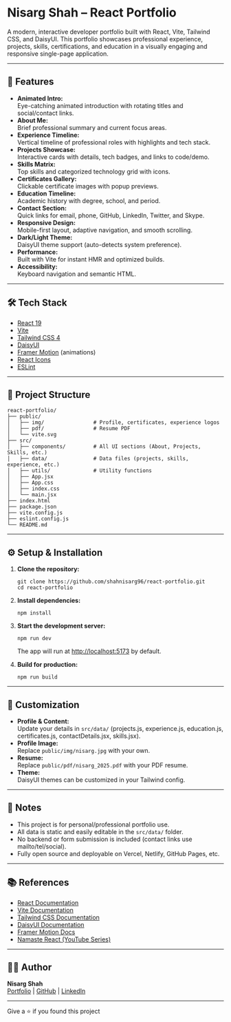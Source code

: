 # Nisarg Shah – React Portfolio

A modern, interactive developer portfolio built with React, Vite, Tailwind CSS, and DaisyUI. This portfolio showcases professional experience, projects, skills, certifications, and education in a visually engaging and responsive single-page application.

---

## 🚀 Features

- **Animated Intro:**  
  Eye-catching animated introduction with rotating titles and social/contact links.
- **About Me:**  
  Brief professional summary and current focus areas.
- **Experience Timeline:**  
  Vertical timeline of professional roles with highlights and tech stack.
- **Projects Showcase:**  
  Interactive cards with details, tech badges, and links to code/demo.
- **Skills Matrix:**  
  Top skills and categorized technology grid with icons.
- **Certificates Gallery:**  
  Clickable certificate images with popup previews.
- **Education Timeline:**  
  Academic history with degree, school, and period.
- **Contact Section:**  
  Quick links for email, phone, GitHub, LinkedIn, Twitter, and Skype.
- **Responsive Design:**  
  Mobile-first layout, adaptive navigation, and smooth scrolling.
- **Dark/Light Theme:**  
  DaisyUI theme support (auto-detects system preference).
- **Performance:**  
  Built with Vite for instant HMR and optimized builds.
- **Accessibility:**  
  Keyboard navigation and semantic HTML.

---

## 🛠️ Tech Stack

- [React 19](https://react.dev/)
- [Vite](https://vitejs.dev/)
- [Tailwind CSS 4](https://tailwindcss.com/)
- [DaisyUI](https://daisyui.com/)
- [Framer Motion](https://www.framer.com/motion/) (animations)
- [React Icons](https://react-icons.github.io/react-icons/)
- [ESLint](https://eslint.org/)

---

## 📁 Project Structure

```
react-portfolio/
├── public/
│   ├── img/                # Profile, certificates, experience logos
│   ├── pdf/                # Resume PDF
│   └── vite.svg
├── src/
│   ├── components/         # All UI sections (About, Projects, Skills, etc.)
│   ├── data/               # Data files (projects, skills, experience, etc.)
│   ├── utils/              # Utility functions
│   ├── App.jsx
│   ├── App.css
│   ├── index.css
│   └── main.jsx
├── index.html
├── package.json
├── vite.config.js
├── eslint.config.js
└── README.md
```

---

## ⚙️ Setup & Installation

1. **Clone the repository:**
   ```
   git clone https://github.com/shahnisarg96/react-portfolio.git
   cd react-portfolio
   ```

2. **Install dependencies:**
   ```
   npm install
   ```

3. **Start the development server:**
   ```
   npm run dev
   ```
   The app will run at [http://localhost:5173](http://localhost:5173) by default.

4. **Build for production:**
   ```
   npm run build
   ```

---

## 🧩 Customization

- **Profile & Content:**  
  Update your details in `src/data/` (projects.js, experience.js, education.js, certificates.js, contactDetails.jsx, skills.jsx).
- **Profile Image:**  
  Replace `public/img/nisarg.jpg` with your own.
- **Resume:**  
  Replace `public/pdf/nisarg_2025.pdf` with your PDF resume.
- **Theme:**  
  DaisyUI themes can be customized in your Tailwind config.

---

## 📝 Notes

- This project is for personal/professional portfolio use.
- All data is static and easily editable in the `src/data/` folder.
- No backend or form submission is included (contact links use mailto/tel/social).
- Fully open source and deployable on Vercel, Netlify, GitHub Pages, etc.

---

## 📚 References

- [React Documentation](https://react.dev/)
- [Vite Documentation](https://vitejs.dev/)
- [Tailwind CSS Documentation](https://tailwindcss.com/)
- [DaisyUI Documentation](https://daisyui.com/)
- [Framer Motion Docs](https://www.framer.com/motion/)
- [Namaste React (YouTube Series)](https://www.youtube.com/playlist?list=PLlasXeu85E9cQ32gLCvAvr9vNaUccPVNP)

---

## 👨‍💻 Author

**Nisarg Shah**  
[Portfolio](https://shahnisarg96.github.io/portfolio/) | 
[GitHub](https://github.com/shahnisarg96) | 
[LinkedIn](https://linkedin.com/in/shahnisarg96)

---

Give a ⭐️ if you found this project